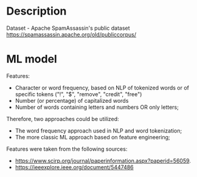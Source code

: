 # Description

Dataset - Apache SpamAssassin's public dataset https://spamassassin.apache.org/old/publiccorpus/

# ML model

Features:
- Character or word frequency, based on NLP of tokenized words or of specific tokens ("!", "$", "remove", "credit", "free")
- Number (or percentage) of capitalized words
- Number of words containing letters and numbers OR only letters;

Therefore, two approaches could be utilized:
- The word frequency approach used in NLP and word tokenization;
- The more classic ML approach based on feature engineering;

Features were taken from the following sources: 
- https://www.scirp.org/journal/paperinformation.aspx?paperid=56059.
- https://ieeexplore.ieee.org/document/5447486


